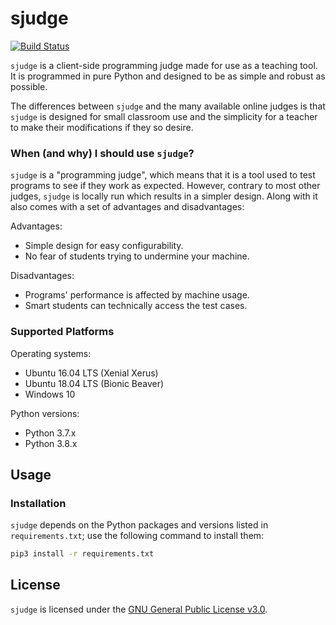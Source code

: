 sjudge
======

[![Build Status](https://travis-ci.com/steven-xia/sjudge.svg?branch=master)](https://travis-ci.com/steven-xia/sjudge)

`sjudge` is a client-side programming judge made for use as a teaching tool.
It is programmed in pure Python and designed to be as simple and robust as possible.

The differences between `sjudge` and the many available online judges is that `sjudge` is designed for small classroom 
use and the simplicity for a teacher to make their modifications if they so desire.

### When (and why) I should use `sjudge`?

`sjudge` is a "programming judge", which means that it is a tool used to test programs to see if they work as expected.
However, contrary to most other judges, `sjudge` is locally run which results in a simpler design.
Along with it also comes with a set of advantages and disadvantages:

Advantages:

  * Simple design for easy configurability.
  * No fear of students trying to undermine your machine.

Disadvantages:

  * Programs' performance is affected by machine usage.
  * Smart students can technically access the test cases.

### Supported Platforms

Operating systems:

  * Ubuntu 16.04 LTS (Xenial Xerus)
  * Ubuntu 18.04 LTS (Bionic Beaver)
  * Windows 10

Python versions:

  * Python 3.7.x
  * Python 3.8.x

## Usage

### Installation

`sjudge` depends on the Python packages and versions listed in `requirements.txt`; use the following command to install them:

```bash
pip3 install -r requirements.txt
```

## License

`sjudge` is licensed under the [GNU General Public License v3.0](https://github.com/steven-xia/sjudge/blob/readme/LICENSE).

